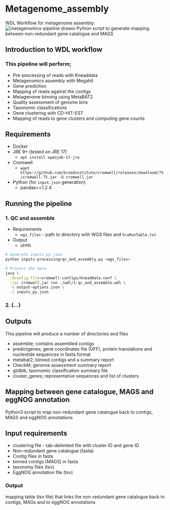 # Metagenome_assembly
WDL Workflow for metagenome assembly:
![metagenomics-pipeline drawio](https://raw.githubusercontent.com/crusher083/metagenome_assembly/master/metagenomics-pipeline.drawio.png)
Python script to generate mapping between non-redundant gene catalogue and MAGS

## Introduction to WDL workflow
### This pipeline will perform;
* Pre-processing of reads with Kneaddata
* Metagenomics assembly with Megahit
* Gene prediction
* Mapping of reads against the contigs 
* Metagenome binning using MetaBAT2 
* Quality assessment of genome bins
* Taxonomic classifications
* Gene clustering with CD-HIT-EST
* Mapping of reads to gene clusters and computing gene counts

## Requirements
 - Docker
 - JRE 9+ (tested on JRE 17)
    - `apt install openjdk-17-jre`
 - Cromwell
    - `wget https://github.com/broadinstitute/cromwell/releases/download/75/cromwell-75.jar -O cromwell.jar`
 - Python (for `input.json` generation)
   * pandas>=1.2.4

## Running the pipeline
### 1. QC and assemble  
 - Requirements
   - `wgs_files` - path to directory with WGS files and `SraRunTable.txt`
 - Output
   - uhhh
 ```sh
 # Generate inputs_py.json
 python inputs-processing/qc_and_assembly.py <wgs_files>

 # Process the data
 java \
   -Dconfig.file=cromwell-configs/kneaddata.conf \
   -jar cromwell.jar run ./wdl/1-qc_and_assemble.wdl \
   -o output-options.json \
   -i inputs_py.json
 ```

### 2. (...)

## Outputs
This pipeline will produce a number of directories and files
* assemble; contains assembled contigs
* predictgenes; gene coordinates file (GFF), protein translations and nucleotide sequences in fasta format
* metabat2; binned contigs and a summary report
* CheckM; genome assessment summary report
* gtdbtk; taxonomic classification summary file
* cluster_genes; representative sequences and list of clusters


## Mapping between gene catalogue, MAGS and eggNOG annotation
Python3 script to map non-redundant gene catalogue back to contigs, MAGS and eggNOG annotations 

## Input requirements
* clustering file - tab-delimited file with cluster ID and gene ID
* Non-redundant gene catalogue (fasta)
* Contig files in fasta
* binned contigs (MAGS) in fasta
* taxonomy files (tsv)
* EggNOG annotation file (tsv)

### Output
mapping table (tsv file) that links the non-redundant gene catalogue back to contigs, MAGs and to eggNOG annotations